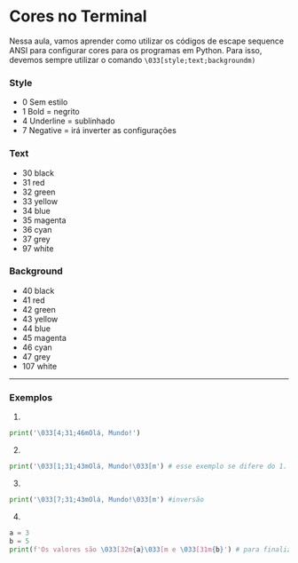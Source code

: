 # Cores no Terminal

Nessa aula, vamos aprender como utilizar os códigos de escape sequence ANSI para configurar cores para os programas em Python. Para isso, devemos sempre utilizar o comando `\033[style;text;backgroundm)`

### Style

- 0
   Sem estilo
- 1
   Bold = negrito
- 4
   Underline = sublinhado
- 7
   Negative = irá inverter as configurações

### Text

- 30
   black
- 31
   red
- 32
   green
- 33
   yellow
- 34
   blue
- 35
   magenta
- 36
   cyan
- 37
   grey
- 97
   white

### Background

- 40
   black
- 41
   red
- 42
   green
- 43
   yellow
- 44
   blue
- 45
   magenta
- 46
   cyan
- 47
   grey
- 107
   white
***
### Exemplos

1.
```py
print('\033[4;31;46mOlá, Mundo!')
```
2.
```py
print('\033[1;31;43mOlá, Mundo!\033[m') # esse exemplo se difere do 1. pois dessa forma, a cor fica somente no alcance das letras
```
3.
```py
print('\033[7;31;43mOlá, Mundo!\033[m') #inversão
```
4.
```py
a = 3
b = 5
print(f'Os valores são \033[32m{a}\033[m e \033[31m{b}') # para finalizar o alcance de uma cor basta colocar o código no começo e onde desejar que seja o fim
```

